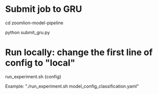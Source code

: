 # Submit job to GRU

cd zoomlion-model-pipeline 

python submit_gru.py






# Run locally: change the first line of config to "local"

run_experiment.sh {config}

Example: "./run_experiment.sh model_config_classification.yaml"

